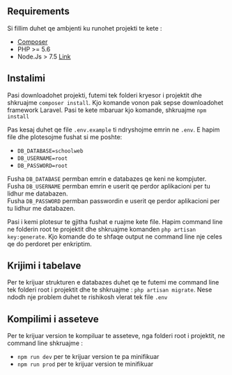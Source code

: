 
## Requirements

Si fillim duhet qe ambjenti ku runohet projekti te kete :
- [Composer](https://getcomposer.org/download/)
- PHP >= 5.6
- Node.Js > 7.5 [Link](https://nodejs.org/en/download/)


## Instalimi

Pasi downloadohet projekti, futemi tek folderi kryesor i projektit dhe shkruajme `composer install`.
Kjo komande vonon pak sepse downloadohet framework Laravel. Pasi te kete mbaruar kjo komande, shkruajme `npm install`

Pas kesaj duhet qe file `.env.example` ti ndryshojme emrin ne `.env`. E hapim file dhe plotesojme fushat si me poshte:

- `DB_DATABASE=schoolweb`
- `DB_USERNAME=root`
- `DB_PASSWORD=root`

Fusha `DB_DATABASE` permban emrin e databazes qe keni ne kompjuter.  
Fusha `DB_USERNAME` permban emrin e userit qe perdor aplikacioni per tu lidhur me databazen.  
Fusha `DB_PASSWORD` permban passwordin e userit qe perdor aplikacioni per tu lidhur me databazen.  

Pasi i kemi plotesur te gjitha fushat e ruajme kete file. Hapim command line ne folderin root te projektit dhe shkruajme komanden `php artisan key:generate`. Kjo komande do te shfaqe output ne command line nje celes qe do perdoret per enkriptim.

## Krijimi i tabelave

Per te krijuar strukturen e databazes duhet qe te futemi me command line tek folderi root i projektit dhe te shkruajme :
`php artisan migrate`. Nese ndodh nje problem duhet te rishikosh vlerat tek file `.env`

## Kompilimi i asseteve

Per te krijuar version te kompiluar te asseteve, nga folderi root i projektit, ne command line shkruajme :
- `npm run dev` per te krijuar version te pa minifikuar
- `npm run prod` per te krijuar version te minifikuar
